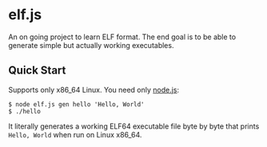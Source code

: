 # elf.js

An on going project to learn ELF format. The end goal is to be able to generate simple but actually working executables.

## Quick Start

Supports only x86_64 Linux. You need only [node.js](https://nodejs.org/en/):

```console
$ node elf.js gen hello 'Hello, World'
$ ./hello
```

It literally generates a working ELF64 executable file byte by byte that prints `Hello, World` when run on Linux x86_64.

